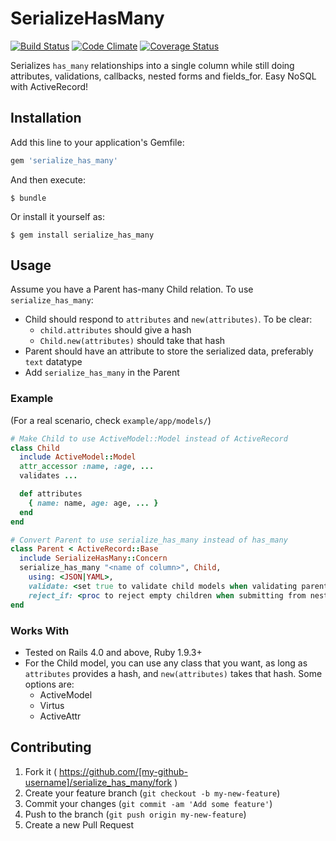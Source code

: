 # SerializeHasMany

[![Build Status](https://travis-ci.org/rdsubhas/serialize_has_many.svg?branch=master)](https://travis-ci.org/rdsubhas/serialize_has_many) [![Code Climate](https://codeclimate.com/github/rdsubhas/serialize_has_many/badges/gpa.svg)](https://codeclimate.com/github/rdsubhas/serialize_has_many) [![Coverage Status](https://img.shields.io/coveralls/rdsubhas/serialize_has_many.svg)](https://coveralls.io/r/rdsubhas/serialize_has_many)

Serializes `has_many` relationships into a single column while still doing attributes, validations, callbacks, nested forms and fields_for. Easy NoSQL with ActiveRecord!

## Installation

Add this line to your application's Gemfile:

```ruby
gem 'serialize_has_many'
```

And then execute:

    $ bundle

Or install it yourself as:

    $ gem install serialize_has_many

## Usage

Assume you have a Parent has-many Child relation. To use `serialize_has_many`:

* Child should respond to `attributes` and `new(attributes)`. To be clear:
  * `child.attributes` should give a hash
  * `Child.new(attributes)` should take that hash
* Parent should have an attribute to store the serialized data, preferably `text` datatype
* Add `serialize_has_many` in the Parent

### Example

(For a real scenario, check `example/app/models/`)

```ruby
# Make Child to use ActiveModel::Model instead of ActiveRecord
class Child
  include ActiveModel::Model
  attr_accessor :name, :age, ...
  validates ...

  def attributes
    { name: name, age: age, ... }
  end
end

# Convert Parent to use serialize_has_many instead of has_many
class Parent < ActiveRecord::Base
  include SerializeHasMany::Concern
  serialize_has_many "<name of column>", Child,
    using: <JSON|YAML>,
    validate: <set true to validate child models when validating parent>,
    reject_if: <proc to reject empty children when submitting from nested forms>
end
```

### Works With

* Tested on Rails 4.0 and above, Ruby 1.9.3+
* For the Child model, you can use any class that you want, as long as `attributes` provides a hash, and `new(attributes)` takes that hash. Some options are:
  * ActiveModel
  * Virtus
  * ActiveAttr

## Contributing

1. Fork it ( https://github.com/[my-github-username]/serialize_has_many/fork )
2. Create your feature branch (`git checkout -b my-new-feature`)
3. Commit your changes (`git commit -am 'Add some feature'`)
4. Push to the branch (`git push origin my-new-feature`)
5. Create a new Pull Request
